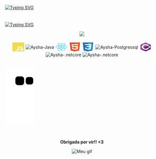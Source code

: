 <a href="https://git.io/typing-svg"><img src="https://readme-typing-svg.demolab.com?font=Fira+Code&weight=400&size=55&duration=1&pause=30&center=false&width=3000&height=100&lines=Aceita+um+cafezinho%3F☕" alt="Typing SVG" />
</a> 
#
<!-- - 🔭 Atualmente trabalho com Back-End
 - 🌱 Estou Estudando C# -->
  
<a href="https://git.io/typing-svg"><img src="https://readme-typing-svg.demolab.com?font=Work+Sans&size=35&pause=1000&color=C78CF7&center=true&width=1000&height=97&lines=Me+chamo+Aysha!;Sou+estudante+FullStack.;+Atualmente+estou+aprimorando++meu+JS;Bem+vindo!!+%3A)" alt="Typing SVG" /></a>

<div align="center">
<!--   <img height="190em" src="https://github-readme-stats-git-masterrstaa-rickstaa.vercel.app/api?username=AyshaAlessandra&&show_icons=true&theme=nightowl&include_all_commits=true&count_private=true"/> -->
  <img height="190em" src="https://github-readme-stats.vercel.app/api/top-langs?username=AyshaAlessandra&layout=compact&langs_count=8&theme=nightowl" />
</div>

  <div class="Linguagens" style="display: inline_block" , align="center"><br>
    <img align="center" alt="Aysha-Js" height="30" width="40"
        src="https://raw.githubusercontent.com/devicons/devicon/master/icons/javascript/javascript-plain.svg">
    <img align="center" alt="Aysha-Java" height="30" width="40"
        src="https://cdn.jsdelivr.net/gh/devicons/devicon/icons/java/java-original.svg" />
    <img align="center" alt="Aysha-React" height="30" width="40"
        src="https://raw.githubusercontent.com/devicons/devicon/master/icons/react/react-original.svg">
    <img align="center" alt="Aysha-HTML" height="30" width="40"
        src="https://raw.githubusercontent.com/devicons/devicon/master/icons/html5/html5-original.svg">
    <img align="center" alt="Aysha-CSS" height="30" width="40"
        src="https://raw.githubusercontent.com/devicons/devicon/master/icons/css3/css3-original.svg">
    <img align="center" alt="Aysha-Postgressql" height="30" width="40"
        src="https://cdn.jsdelivr.net/gh/devicons/devicon/icons/postgresql/postgresql-original.svg" />
    <img align="center" alt="Aysha-Csharp" height="30" width="40"
        src="https://raw.githubusercontent.com/devicons/devicon/master/icons/csharp/csharp-original.svg">
    <img align="center" alt="Aysha-.netcore" height="30" width="40"
        src="https://cdn.jsdelivr.net/gh/devicons/devicon/icons/dotnetcore/dotnetcore-original.svg" />
    <img align="center" alt="Aysha-.netcore" height="30" width="40"
        src="https://cdn.jsdelivr.net/gh/devicons/devicon/icons/spring/spring-original.svg" />
</div>
 
##
 
<!-- <div align="center"> 
  <a href="https://www.instagram.com/kabell179/?next=%2F" target="_blank"><img src="https://img.shields.io/badge/-Instagram-%23E4405F?style=for-the-badge&logo=instagram&logoColor=white" target="_blank">
  </a>
  <a href="https://www.linkedin.com/in/aysha-alessandra-488160224/" target="_blank"><img src="https://img.shields.io/badge/-LinkedIn-%230077B5?style=for-the-badge&logo=linkedin&logoColor=white" target="_blank">
  </a>  -->

 ![Snake animation](https://github.com/AyshaAlessandra/AyshaAlessandra/blob/output/github-contribution-grid-snake.svg)
  
   <div align="center">
      <br><p align="centre"><b>Obrigada por vir!! <3</b></p>  
     <img height="200" src="https://media.discordapp.net/attachments/568600306770903040/1085607009740656690/Gif_Readme.gif" alt="Meu gif">
   </div>
 
</div> 
